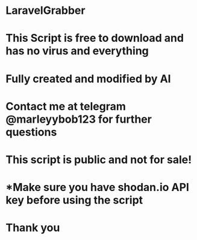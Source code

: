 # LaravelGrabber

# This Script is free to download and has no virus and everything
# Fully created and modified by AI

# Contact me at telegram @marleyybob123 for further questions
# This script is public and not for sale!

# *Make sure you have shodan.io API key before using the script
# Thank you
